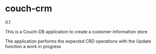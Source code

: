 couch-crm
=========

0.1

This is a Couch-DB application to create a customer information store

The application performs the expected CRD operations with the Update function a work in progress 